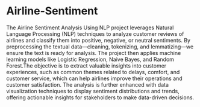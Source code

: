 # Airline-Sentiment
The Airline Sentiment Analysis Using NLP project leverages Natural Language Processing (NLP) techniques to analyze customer reviews of airlines and classify them into positive, negative, or neutral sentiments. By preprocessing the textual data—cleaning, tokenizing, and lemmatizing—we ensure the text is ready for analysis. The project then applies machine learning models like Logistic Regression, Naive Bayes, and Random Forest.The objective is to extract valuable insights into customer experiences, such as common themes related to delays, comfort, and customer service, which can help airlines improve their operations and customer satisfaction. The analysis is further enhanced with data visualization techniques to display sentiment distributions and trends, offering actionable insights for stakeholders to make data-driven decisions.
